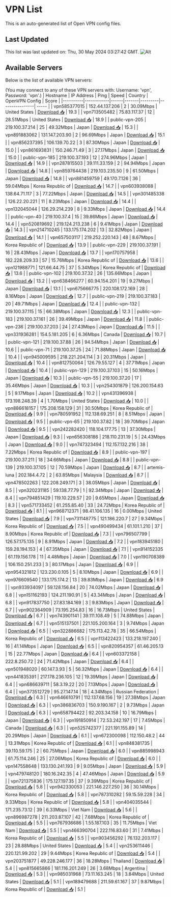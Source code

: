 # VPN List

This is an auto-generated list of Open VPN config files.

## Last Updated

This list was last updated on: Thu, 30 May 2024 03:27:42 GMT.
![Alt](https://repobeats.axiom.co/api/embed/186b98318ef1479477931607c1ad7d823f12451f.svg "Repobeats analytics image")

## Available Servers

Below is the list of available VPN servers:

(You may connect to any of these VPN servers with: Username: 'vpn', Password: 'vpn'.)
| Hostname | IP Address | Ping | Speed | Country | OpenVPN Config | Score |
|----------|------------|------|-------|---------|----------------| ----- |
| vpn585377015 | 152.44.137.206 | 2 | 30.09Mbps | United States | [Download 📥](./configs/server_0_US.ovpn) | 19.3 |
| vpn713505482 | 75.83.117.37 | 12 | 28.51Mbps | United States | [Download 📥](./configs/server_1_US.ovpn) | 18.9 |
| public-vpn-205 | 219.100.37.214 | 25 | 49.32Mbps | Japan | [Download 📥](./configs/server_2_JP.ovpn) | 15.3 |
| vpn891883062 | 131.147.203.90 | 2 | 96.69Mbps | Japan | [Download 📥](./configs/server_3_JP.ovpn) | 15.1 |
| vpn856237395 | 106.139.70.22 | 3 | 87.30Mbps | Japan | [Download 📥](./configs/server_4_JP.ovpn) | 15.0 |
| vpn861693831 | 150.246.71.49 | 3 | 27.17Mbps | Japan | [Download 📥](./configs/server_5_JP.ovpn) | 15.0 |
| public-vpn-185 | 219.100.37.193 | 12 | 274.96Mbps | Japan | [Download 📥](./configs/server_6_JP.ovpn) | 14.9 |
| vpn287815503 | 39.111.33.159 | 2 | 94.94Mbps | Japan | [Download 📥](./configs/server_7_JP.ovpn) | 14.8 |
| vpn859764438 | 219.103.235.50 | 9 | 61.50Mbps | Japan | [Download 📥](./configs/server_8_JP.ovpn) | 14.8 |
| vpn881459759 | 49.170.7.126 | 36 | 59.04Mbps | Korea Republic of | [Download 📥](./configs/server_9_KR.ovpn) | 14.7 |
| vpn603938088 | 138.64.71.117 | 3 | 77.22Mbps | Japan | [Download 📥](./configs/server_10_JP.ovpn) | 14.5 |
| vpn301485338 | 126.22.20.221 | 11 | 8.23Mbps | Japan | [Download 📥](./configs/server_11_JP.ovpn) | 14.4 |
| vpn132045044 | 126.29.214.239 | 8 | 9.33Mbps | Japan | [Download 📥](./configs/server_12_JP.ovpn) | 14.4 |
| public-vpn-40 | 219.100.37.4 | 15 | 39.86Mbps | Japan | [Download 📥](./configs/server_13_JP.ovpn) | 14.4 |
| vpn520819692 | 219.124.213.238 | 6 | 9.41Mbps | Japan | [Download 📥](./configs/server_14_JP.ovpn) | 14.3 |
| vpn214710245 | 133.175.174.202 | 13 | 32.82Mbps | Japan | [Download 📥](./configs/server_15_JP.ovpn) | 14.1 |
| vpn657503117 | 219.252.220.143 | 48 | 8.67Mbps | Korea Republic of | [Download 📥](./configs/server_16_KR.ovpn) | 13.9 |
| public-vpn-229 | 219.100.37.191 | 16 | 28.43Mbps | Japan | [Download 📥](./configs/server_17_JP.ovpn) | 13.7 |
| vpn170757958 | 182.228.209.33 | 57 | 15.76Mbps | Korea Republic of | [Download 📥](./configs/server_18_KR.ovpn) | 13.6 |
| vpn121988771 | 121.66.44.75 | 37 | 5.34Mbps | Korea Republic of | [Download 📥](./configs/server_19_KR.ovpn) | 13.6 |
| public-vpn-102 | 219.100.37.32 | 26 | 135.66Mbps | Japan | [Download 📥](./configs/server_20_JP.ovpn) | 13.2 |
| vpn638466277 | 60.94.154.201 | 19 | 9.27Mbps | Japan | [Download 📥](./configs/server_21_JP.ovpn) | 13.1 |
| vpn675666775 | 220.108.172.169 | 28 | 8.16Mbps | Japan | [Download 📥](./configs/server_22_JP.ovpn) | 12.7 |
| public-vpn-219 | 219.100.37.183 | 20 | 49.71Mbps | Japan | [Download 📥](./configs/server_23_JP.ovpn) | 12.4 |
| public-vpn-132 | 219.100.37.115 | 15 | 66.38Mbps | Japan | [Download 📥](./configs/server_24_JP.ovpn) | 12.3 |
| public-vpn-183 | 219.100.37.161 | 26 | 39.49Mbps | Japan | [Download 📥](./configs/server_25_JP.ovpn) | 11.8 |
| public-vpn-236 | 219.100.37.203 | 24 | 27.43Mbps | Japan | [Download 📥](./configs/server_26_JP.ovpn) | 11.5 |
| vpn331936281 | 154.5.181.205 | 6 | 6.36Mbps | Canada | [Download 📥](./configs/server_27_CA.ovpn) | 10.7 |
| public-vpn-121 | 219.100.37.88 | 26 | 94.54Mbps | Japan | [Download 📥](./configs/server_28_JP.ovpn) | 10.6 |
| public-vpn-71 | 219.100.37.25 | 24 | 71.88Mbps | Japan | [Download 📥](./configs/server_29_JP.ovpn) | 10.4 |
| vpn945009595 | 218.221.204.114 | 3 | 20.31Mbps | Japan | [Download 📥](./configs/server_30_JP.ovpn) | 10.4 |
| vpn812750064 | 126.79.55.127 | 4 | 37.71Mbps | Japan | [Download 📥](./configs/server_31_JP.ovpn) | 10.4 |
| public-vpn-129 | 219.100.37.103 | 15 | 50.16Mbps | Japan | [Download 📥](./configs/server_32_JP.ovpn) | 10.3 |
| public-vpn-55 | 219.100.37.20 | 17 | 35.46Mbps | Japan | [Download 📥](./configs/server_33_JP.ovpn) | 10.3 |
| vpn254301879 | 126.200.154.63 | 5 | 9.17Mbps | Japan | [Download 📥](./configs/server_34_JP.ovpn) | 10.2 |
| vpn431396938 | 173.198.248.39 | 4 | 1.70Mbps | United States | [Download 📥](./configs/server_35_US.ovpn) | 10.0 |
| vpn886618157 | 175.208.158.129 | 31 | 30.50Mbps | Korea Republic of | [Download 📥](./configs/server_36_KR.ovpn) | 9.9 |
| vpn780591952 | 112.138.69.251 | 8 | 8.51Mbps | Japan | [Download 📥](./configs/server_37_JP.ovpn) | 9.5 |
| public-vpn-65 | 219.100.37.82 | 18 | 39.70Mbps | Japan | [Download 📥](./configs/server_38_JP.ovpn) | 9.5 |
| vpn242282420 | 118.104.177.75 | 13 | 37.30Mbps | Japan | [Download 📥](./configs/server_39_JP.ovpn) | 9.3 |
| vpn656308186 | 218.110.231.19 | 5 | 24.43Mbps | Japan | [Download 📥](./configs/server_40_JP.ovpn) | 9.0 |
| vpn747323494 | 112.157.132.216 | 38 | 7.22Mbps | Korea Republic of | [Download 📥](./configs/server_41_KR.ovpn) | 8.9 |
| public-vpn-197 | 219.100.37.211 | 18 | 34.66Mbps | Japan | [Download 📥](./configs/server_42_JP.ovpn) | 8.8 |
| public-vpn-139 | 219.100.37.105 | 12 | 70.59Mbps | Japan | [Download 📥](./configs/server_43_JP.ovpn) | 8.7 |
| artemis-luna | 202.184.4.72 | 2 | 63.85Mbps | Malaysia | [Download 📥](./configs/server_44_MY.ovpn) | 8.7 |
| vpn478502263 | 122.208.249.171 | 3 | 38.05Mbps | Japan | [Download 📥](./configs/server_45_JP.ovpn) | 8.5 |
| vpn320231185 | 59.138.77.79 | 1 | 92.34Mbps | Japan | [Download 📥](./configs/server_46_JP.ovpn) | 8.4 |
| vpn794851429 | 119.10.229.57 | 20 | 9.65Mbps | Japan | [Download 📥](./configs/server_47_JP.ovpn) | 8.3 |
| vpn571733452 | 61.255.85.40 | 33 | 24.72Mbps | Korea Republic of | [Download 📥](./configs/server_48_KR.ovpn) | 8.1 |
| vpn968712371 | 98.41.106.135 | 16 | 0.00Mbps | United States | [Download 📥](./configs/server_49_US.ovpn) | 7.9 |
| vpn731148775 | 121.186.220.7 | 27 | 9.34Mbps | Korea Republic of | [Download 📥](./configs/server_50_KR.ovpn) | 7.5 |
| vpn490499434 | 61.101.1.210 | 37 | 8.90Mbps | Korea Republic of | [Download 📥](./configs/server_51_KR.ovpn) | 7.3 |
| vpn796507799 | 126.57.175.135 | 9 | 8.91Mbps | Japan | [Download 📥](./configs/server_52_JP.ovpn) | 7.2 |
| vpn183945180 | 159.28.194.153 | 4 | 67.35Mbps | Japan | [Download 📥](./configs/server_53_JP.ovpn) | 7.1 |
| vpn914152335 | 61.119.156.178 | 11 | 4.48Mbps | Japan | [Download 📥](./configs/server_54_JP.ovpn) | 7.0 |
| vpn190708389 | 106.150.251.233 | 3 | 80.17Mbps | Japan | [Download 📥](./configs/server_55_JP.ovpn) | 6.9 |
| vpn954321812 | 123.230.0.105 | 5 | 8.10Mbps | Japan | [Download 📥](./configs/server_56_JP.ovpn) | 6.9 |
| vpn976609540 | 133.175.174.2 | 13 | 39.83Mbps | Japan | [Download 📥](./configs/server_57_JP.ovpn) | 6.9 |
| vpn933934097 | 59.128.156.84 | 20 | 74.02Mbps | Japan | [Download 📥](./configs/server_58_JP.ovpn) | 6.8 |
| vpn151162193 | 124.211.190.91 | 5 | 43.34Mbps | Japan | [Download 📥](./configs/server_59_JP.ovpn) | 6.8 |
| vpn917837750 | 27.83.184.169 | 3 | 9.83Mbps | Japan | [Download 📥](./configs/server_60_JP.ovpn) | 6.7 |
| vpn902364909 | 73.195.254.83 | 16 | 16.73Mbps | United States | [Download 📥](./configs/server_61_US.ovpn) | 6.7 |
| vpn743901141 | 39.111.108.49 | 5 | 74.88Mbps | Japan | [Download 📥](./configs/server_62_JP.ovpn) | 6.7 |
| vpn515137501 | 221.105.200.164 | 3 | 9.74Mbps | Japan | [Download 📥](./configs/server_63_JP.ovpn) | 6.5 |
| vpn322886682 | 175.113.42.78 | 35 | 66.54Mbps | Korea Republic of | [Download 📥](./configs/server_64_KR.ovpn) | 6.5 |
| vpn113422423 | 133.218.197.240 | 16 | 41.14Mbps | Japan | [Download 📥](./configs/server_65_JP.ovpn) | 6.5 |
| vpn820954357 | 61.46.205.13 | 15 | 22.77Mbps | Japan | [Download 📥](./configs/server_66_JP.ovpn) | 6.4 |
| vpn603372158 | 222.8.250.72 | 24 | 71.42Mbps | Japan | [Download 📥](./configs/server_67_JP.ovpn) | 6.4 |
| vpn501948020 | 60.147.3.93 | 5 | 56.32Mbps | Japan | [Download 📥](./configs/server_68_JP.ovpn) | 6.4 |
| vpn441835391 | 217.178.236.105 | 12 | 19.39Mbps | Japan | [Download 📥](./configs/server_69_JP.ovpn) | 6.4 |
| vpn686639711 | 58.3.19.22 | 20 | 7.13Mbps | Japan | [Download 📥](./configs/server_70_JP.ovpn) | 6.4 |
| vpn373512729 | 95.27.147.14 | 18 | 4.34Mbps | Russian Federation | [Download 📥](./configs/server_71_RU.ovpn) | 6.3 |
| vpn646610791 | 112.137.68.156 | 19 | 27.38Mbps | Japan | [Download 📥](./configs/server_72_JP.ovpn) | 6.3 |
| vpn386836703 | 150.9.190.167 | 2 | 9.73Mbps | Japan | [Download 📥](./configs/server_73_JP.ovpn) | 6.3 |
| vpn658794422 | 92.203.34.158 | 10 | 16.79Mbps | Japan | [Download 📥](./configs/server_74_JP.ovpn) | 6.3 |
| vpn191850914 | 72.53.242.197 | 17 | 7.45Mbps | Canada | [Download 📥](./configs/server_75_CA.ovpn) | 6.3 |
| vpn525742377 | 221.191.155.89 | 14 | 20.29Mbps | Japan | [Download 📥](./configs/server_76_JP.ovpn) | 6.1 |
| vpn672300098 | 112.150.48.2 | 44 | 13.31Mbps | Korea Republic of | [Download 📥](./configs/server_77_KR.ovpn) | 6.1 |
| vpn848381735 | 39.110.59.175 | 2 | 60.75Mbps | Japan | [Download 📥](./configs/server_78_JP.ovpn) | 6.0 |
| vpn885998943 | 61.75.114.246 | 25 | 27.06Mbps | Korea Republic of | [Download 📥](./configs/server_79_KR.ovpn) | 6.0 |
| vpn147558648 | 133.130.241.193 | 9 | 9.05Mbps | Japan | [Download 📥](./configs/server_80_JP.ovpn) | 5.9 |
| vpn479748120 | 180.16.242.35 | 4 | 47.46Mbps | Japan | [Download 📥](./configs/server_81_JP.ovpn) | 5.9 |
| vpn721375836 | 175.127.197.35 | 37 | 9.39Mbps | Korea Republic of | [Download 📥](./configs/server_82_KR.ovpn) | 5.8 |
| vpn942330053 | 221.146.227.250 | 36 | 30.14Mbps | Korea Republic of | [Download 📥](./configs/server_83_KR.ovpn) | 5.8 |
| vpn787310282 | 59.15.59.228 | 34 | 9.33Mbps | Korea Republic of | [Download 📥](./configs/server_84_KR.ovpn) | 5.8 |
| vpn404035544 | 171.235.73.12 | 39 | 6.33Mbps | Viet Nam | [Download 📥](./configs/server_85_VN.ovpn) | 5.6 |
| vpn896987278 | 211.203.87.107 | 42 | 7.68Mbps | Korea Republic of | [Download 📥](./configs/server_86_KR.ovpn) | 5.5 |
| vpn767936686 | 1.55.187.103 | 35 | 11.75Mbps | Viet Nam | [Download 📥](./configs/server_87_VN.ovpn) | 5.5 |
| vpn466390704 | 222.116.83.60 | 31 | 7.41Mbps | Korea Republic of | [Download 📥](./configs/server_88_KR.ovpn) | 5.5 |
| vpn903456292 | 76.132.203.117 | 23 | 28.88Mbps | United States | [Download 📥](./configs/server_89_US.ovpn) | 5.4 |
| vpn253611446 | 220.121.99.202 | 29 | 9.44Mbps | Korea Republic of | [Download 📥](./configs/server_90_KR.ovpn) | 5.4 |
| vpn203751877 | 49.228.246.177 | 36 | 18.28Mbps | Thailand | [Download 📥](./configs/server_91_TH.ovpn) | 5.4 |
| vpn815665866 | 181.116.201.249 | 26 | 3.68Mbps | Argentina | [Download 📥](./configs/server_92_AR.ovpn) | 5.3 |
| vpn985031968 | 73.11.163.245 | 18 | 3.84Mbps | United States | [Download 📥](./configs/server_93_US.ovpn) | 5.1 |
| vpn189479688 | 211.59.61.167 | 37 | 9.87Mbps | Korea Republic of | [Download 📥](./configs/server_94_KR.ovpn) | 5.1 |
